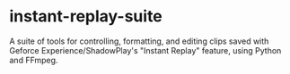 # instant-replay-suite
A suite of tools for controlling, formatting, and editing clips saved with Geforce Experience/ShadowPlay's "Instant Replay" feature, using Python and FFmpeg.
